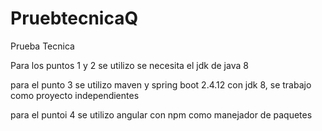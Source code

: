 # PruebtecnicaQ
Prueba Tecnica

Para los puntos 1 y 2 se utilizo se necesita el jdk de java 8

para el punto 3 se utilizo maven y spring boot 2.4.12 con jdk 8, se trabajo como proyecto independientes

para el puntoi 4 se utilizo  angular con npm como manejador de paquetes 
